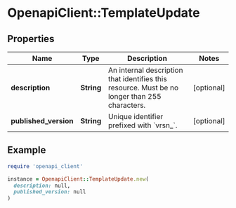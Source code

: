 # OpenapiClient::TemplateUpdate

## Properties

| Name | Type | Description | Notes |
| ---- | ---- | ----------- | ----- |
| **description** | **String** | An internal description that identifies this resource. Must be no longer than 255 characters.  | [optional] |
| **published_version** | **String** | Unique identifier prefixed with &#x60;vrsn_&#x60;. | [optional] |

## Example

```ruby
require 'openapi_client'

instance = OpenapiClient::TemplateUpdate.new(
  description: null,
  published_version: null
)
```

